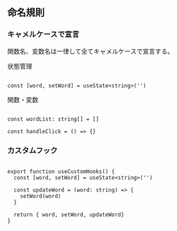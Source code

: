 ## 命名規則

### キャメルケースで宣言

関数名、変数名は一律して全てキャメルケースで宣言する。

状態管理

```

const [word, setWord] = useState<string>('')

```

関数・変数

```

const wordList: string[] = []

const handleClick = () => {}

```

### カスタムフック

```

export function useCustomHooks() {
  const [word, setWord] = useState<string>('')

  const updateWord = (word: string) => {
    setWord(word)
  }

  return { word, setWord, updateWord}
}

```
